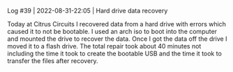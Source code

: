 Log #39 | 2022-08-31-22:05 | Hard drive data recovery

Today at Citrus Circuits I recovered data from a hard drive with errors which caused it to not be bootable. I used an arch iso to boot into the computer and mounted the drive to recover the data. Once I got the data off the drive I moved it to a flash drive. The total repair took about 40 minutes not including the time it took to create the bootable USB and the time it took to transfer the files after recovery.
